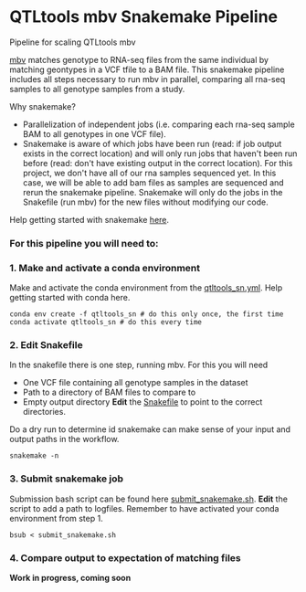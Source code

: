 # QTLtools mbv Snakemake Pipeline
Pipeline for scaling QTLtools mbv 

[mbv](https://qtltools.github.io/qtltools/pages/QTLtools-mbv.1.html) matches genotype to RNA-seq files from the same individual by matching geontypes in a VCF tfile to a BAM file. This snakemake pipeline includes all steps necessary to run mbv in parallel, comparing all rna-seq samples to all genotype samples from a study. 

Why snakemake?

- Parallelization of independent jobs (i.e. comparing each rna-seq sample BAM to all genotypes in one VCF file). 
- Snakemake is aware of which jobs have been run (read: if job output exists in the correct location) and will only run jobs that haven't been run before (read: don't have existing output in the correct location). For this project, we don't have all of our rna samples sequenced yet. In this case, we will be able to add bam files as samples are sequenced and rerun the snakemake pipeline. Snakemake will only do the jobs in the Snakefile (run mbv) for the new files without modifying our code.

Help getting started with snakemake [here](https://github.com/Snitkin-Lab-Umich/Snakemake_setup).

### For this pipeline you will need to: 
### 1. Make and activate a conda environment 
Make and activate the conda environment from the [qtltools_sn.yml](). Help getting started with conda here.
```
conda env create -f qtltools_sn # do this only once, the first time
conda activate qtltools_sn # do this every time
```

### 2. Edit Snakefile 
In the snakefile there is one step, running mbv. For this you will need
- One VCF file containing all genotype samples in the dataset
- Path to a directory of BAM files to compare to
- Empty output directory
**Edit** the [Snakefile](https://github.com/shoffm/QTLtools-mbv_snakemake/blob/main/Snakefile) to point to the correct directories.

Do a dry run to determine id snakemake can make sense of your input and output paths in the workflow. 
```
snakemake -n
```

### 3. Submit snakemake job 
Submission bash script can be found here [submit_snakemake.sh](https://github.com/shoffm/QTLtools-mbv_snakemake/blob/main/submit_snakemake.sh). 
**Edit** the script to add a path to logfiles. 
Remember to have activated your conda environment from step 1. 
```
bsub < submit_snakemake.sh
```

### 4. Compare output to expectation of matching files
**Work in progress, coming soon** 
